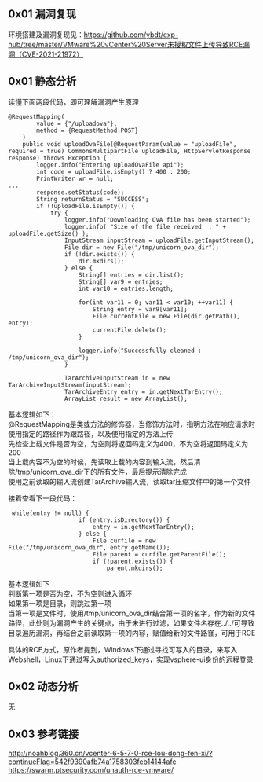 ## 0x01 漏洞复现
环境搭建及漏洞复现见：https://github.com/ybdt/exp-hub/tree/master/VMware%20vCenter%20Server未授权文件上传导致RCE漏洞（CVE-2021-21972）

## 0x01 静态分析
读懂下面两段代码，即可理解漏洞产生原理
```
@RequestMapping(
        value = {"/uploadova"},
        method = {RequestMethod.POST}
    )
    public void uploadOvaFile(@RequestParam(value = "uploadFile", required = true) CommonsMultipartFile uploadFile, HttpServletResponse response) throws Exception {
        logger.info("Entering uploadOvaFile api");
        int code = uploadFile.isEmpty() ? 400 : 200;
        PrintWriter wr = null;
...
        response.setStatus(code);
        String returnStatus = "SUCCESS";
        if (!uploadFile.isEmpty()) {
            try {
                logger.info("Downloading OVA file has been started");
                logger.info( "Size of the file received  : " + uploadFile.getSize() );
                InputStream inputStream = uploadFile.getInputStream();
                File dir = new File("/tmp/unicorn_ova_dir");
                if (!dir.exists()) {
                    dir.mkdirs();
                } else {
                    String[] entries = dir.list();
                    String[] var9 = entries;
                    int var10 = entries.length;

                    for(int var11 = 0; var11 < var10; ++var11) {
                        String entry = var9[var11];
                        File currentFile = new File(dir.getPath(), entry);
                        currentFile.delete();
                    }

                    logger.info("Successfully cleaned : /tmp/unicorn_ova_dir");
                }

                TarArchiveInputStream in = new TarArchiveInputStream(inputStream);
                TarArchiveEntry entry = in.getNextTarEntry();
                ArrayList result = new ArrayList();
```
基本逻辑如下：  
@RequestMapping是类或方法的修饰器，当修饰方法时，指明方法在响应请求时使用指定的路径作为跟路径，以及使用指定的方法上传  
先检查上载文件是否为空，为空则将返回码定义为400，不为空将返回码定义为200  
当上载内容不为空的时候，先读取上载的内容到输入流，然后清除/tmp/unicorn_ova_dir下的所有文件，最后提示清除完成  
使用之前读取的输入流创建TarArchive输入流，读取tar压缩文件中的第一个文件

接着查看下一段代码：
```
 while(entry != null) {
                    if (entry.isDirectory()) {
                        entry = in.getNextTarEntry();
                    } else {
                        File curfile = new File("/tmp/unicorn_ova_dir", entry.getName());
                        File parent = curfile.getParentFile();
                        if (!parent.exists()) {
                            parent.mkdirs();
```
基本逻辑如下：  
判断第一项是否为空，不为空则进入循环  
如果第一项是目录，则跳过第一项  
当第一项是文件时，使用/tmp/unicorn_ova_dir结合第一项的名字，作为新的文件路径，此处则为漏洞产生的关键点，由于未进行过滤，如果文件名存在../../可导致目录遍历漏洞，再结合之前读取第一项的内容，赋值给新的文件路径，可用于RCE

具体的RCE方式，原作者提到，Windows下通过寻找可写入的目录，来写入Webshell，Linux下通过写入authorized_keys，实现vsphere-ui身份的远程登录

## 0x02 动态分析
无

## 0x03 参考链接
http://noahblog.360.cn/vcenter-6-5-7-0-rce-lou-dong-fen-xi/?continueFlag=542f9390afb74a1758303feb14144afc
https://swarm.ptsecurity.com/unauth-rce-vmware/